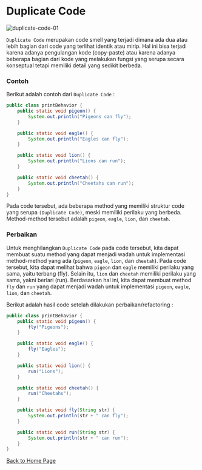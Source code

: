 # Duplicate Code

![duplicate-code-01](https://github.com/jonathanchr1/code-re/assets/113973058/9f51001e-09d6-42bb-b4cc-9a7e11de7595)

`Duplicate Code` merupakan code smell yang terjadi dimana ada dua atau lebih bagian dari code yang terlihat identik atau mirip. Hal ini bisa terjadi karena adanya pengulangan kode (copy-paste) atau karena adanya beberapa bagian dari kode yang melakukan fungsi yang serupa secara konseptual tetapi memiliki detail yang sedikit berbeda.

### Contoh

Berikut adalah contoh dari `Duplicate Code` :

```java
public class printBehavior {
	public static void pigeon() {
		System.out.println("Pigeons can fly");
	}

	public static void eagle() {
		System.out.println("Eagles can fly");
	}

	public static void lion() {
		System.out.println("Lions can run");
	}

	public static void cheetah() {
		System.out.println("Cheetahs can run");
	}
}
```

Pada code tersebut, ada beberapa method yang memiliki struktur code yang serupa `(Duplicate Code)`, meski memiliki perilaku yang berbeda. Method-method tersebut adalah `pigeon`, `eagle`, `lion`, dan `cheetah`.

### Perbaikan

Untuk menghilangkan `Duplicate Code` pada code tersebut, kita dapat membuat suatu method yang dapat menjadi wadah untuk implementasi method-method yang ada (`pigeon`, `eagle`, `lion`, dan `cheetah`). Pada code tersebut, kita dapat melihat bahwa `pigeon` dan `eagle` memiliki perilaku yang sama, yaitu terbang (fly). Selain itu, `lion` dan `cheetah` memiliki perilaku yang sama, yakni berlari (run). Berdasarkan hal ini, kita dapat membuat method `fly` dan `run` yang dapat menjadi wadah untuk implementasi `pigeon`, `eagle`, `lion`, dan `cheetah`.

Berikut adalah hasil code setelah dilakukan perbaikan/refactoring :

```java
public class printBehavior {
	public static void pigeon() {
		fly("Pigeons");
	}

	public static void eagle() {
		fly("Eagles");
	}

	public static void lion() {
		run("Lions");
	}

	public static void cheetah() {
		run("Cheetahs");
	}

	public static void fly(String str) {
		System.out.println(str + " can fly");
	}

	public static void run(String str) {
		System.out.println(str + " can run");
	}
}
```

[Back to Home Page](https://jonathanchr1.github.io/code-re/)
